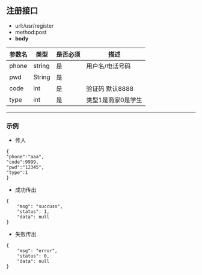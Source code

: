 ## 注册接口


- url:/usr/register
- method:post
- __body__

参数名 | 类型 | 是否必须 | 描述
---- | ---- | ---- |----
phone | string | 是 | 用户名/电话号码
pwd | String | 是 | 
code | int | 是 | 验证码 默认8888
type | int |是 | 类型1是商家0是学生

---

### 示例

- 传入
```
{
"phone":"aaa",
"code":9999,
"pwd":"12345",
"type":1
}
```


- 成功传出
```
{
    "msg": "succuss",
    "status": 1,
    "data": null
}
```


- 失败传出
```
{
    "msg": "error",
    "status": 0,
    "data": null
}
```